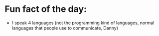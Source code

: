 # Fun fact of the day:
- I speak 4 languages (not the programming kind of languages, normal languages that people use to communicate, Danny)
